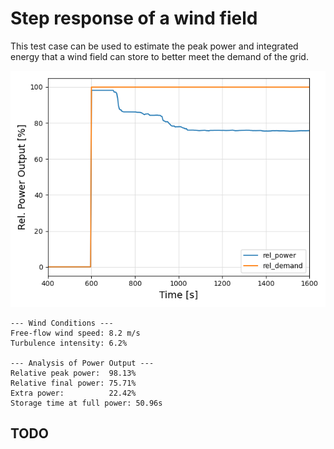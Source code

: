 # Step response of a wind field

This test case can be used to estimate the peak power and integrated energy that a wind field can store to better meet the demand of the grid.

![Step Response](step_response.png)

```
--- Wind Conditions ---
Free-flow wind speed: 8.2 m/s
Turbulence intensity: 6.2%

--- Analysis of Power Output ---
Relative peak power:  98.13%
Relative final power: 75.71%
Extra power:          22.42%
Storage time at full power: 50.96s
```

## TODO
